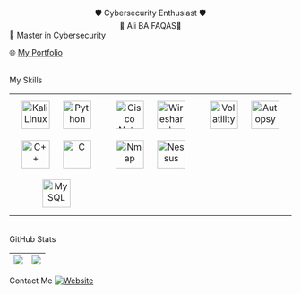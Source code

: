<div align="center">🛡️ Cybersecurity Enthusiast 🛡️</div>
<div align="center">👋 Ali BA FAQAS👋</div>
🔭 Master in Cybersecurity

🌐 <a href="/" target="_blank">My Portfolio</a>

<br/>
My Skills
<table><tr><td valign="top" width="33%">
<div align="center">  
<a href="https://www.kali.org/" target="_blank"><img style="margin: 10px" src="https://www.vectorlogo.zone/logos/kali/kali-icon.svg" alt="Kali Linux" height="50" /></a>  
<a href="https://www.python.org/" target="_blank"><img style="margin: 10px" src="https://profilinator.rishav.dev/skills-assets/python-original.svg" alt="Python" height="50" /></a>  
<a href="https://www.cplusplus.com/" target="_blank"><img style="margin: 10px" src="https://profilinator.rishav.dev/skills-assets/cplusplus-original.svg" alt="C++" height="50" /></a>  
<a href="https://www.cprogramming.com/" target="_blank"><img style="margin: 10px" src="https://profilinator.rishav.dev/skills-assets/c-original.svg" alt="C" height="50" /></a>  
<a href="https://www.mysql.com/" target="_blank"><img style="margin: 10px" src="https://profilinator.rishav.dev/skills-assets/mysql-original-wordmark.svg" alt="MySQL" height="50" /></a>  
</div>
</td><td valign="top" width="33%">
<div align="center">  
<a href="https://www.cisco.com/" target="_blank"><img style="margin: 10px" src="https://www.vectorlogo.zone/logos/cisco/cisco-icon.svg" alt="Cisco Networking" height="50" /></a>  
<a href="https://www.wireshark.org/" target="_blank"><img style="margin: 10px" src="https://www.vectorlogo.zone/logos/wireshark/wireshark-icon.svg" alt="Wireshark" height="50" /></a>  
<a href="https://www.nmap.org/" target="_blank"><img style="margin: 10px" src="https://upload.wikimedia.org/wikipedia/commons/5/58/Nmap_logo.svg" alt="Nmap" height="50" /></a>  
<a href="https://www.tenable.com/products/nessus" target="_blank"><img style="margin: 10px" src="https://upload.wikimedia.org/wikipedia/en/f/f1/Nessus_logo.png" alt="Nessus" height="50" /></a>  
</div>
</td><td valign="top" width="33%">
<div align="center">  
<a href="https://www.volatilityfoundation.org/" target="_blank"><img style="margin: 10px" src="https://www.volatilityfoundation.org/img/volatility_logo.png" alt="Volatility" height="50" /></a>  
<a href="https://www.sleuthkit.org/autopsy/" target="_blank"><img style="margin: 10px" src="https://www.sleuthkit.org/autopsy/images/autopsy_logo.png" alt="Autopsy" height="50" /></a>   
</div>
</td></tr></table>
<br/>
GitHub Stats
<table>
<thead>
  <tr>
    <th><img src="https://github-readme-stats-git-masterrstaa-rickstaa.vercel.app/api?username=acslwt&theme=dark&hide_border=true&include_all_commits=true&count_private=true" align="center" /></th>
    <th colspan="2" align="center"><img src="https://github-readme-stats-git-masterrstaa-rickstaa.vercel.app/api/top-langs/?username=acslwt&theme=dark&hide_border=true&include_all_commits=true&count_private=true&layout=compact&&hide=css,html,antlr,lex" align="center" /></th>
  </tr>
</thead>
</table>
Contact Me
<a href="" target="_blank">
<img alt="Website" src="https://img.shields.io/website?style=for-the-badge&up_color=green&up_message=GO&url=https%3A%2F%2Fadam-net.fr%2F">
</a> 
<br/>
